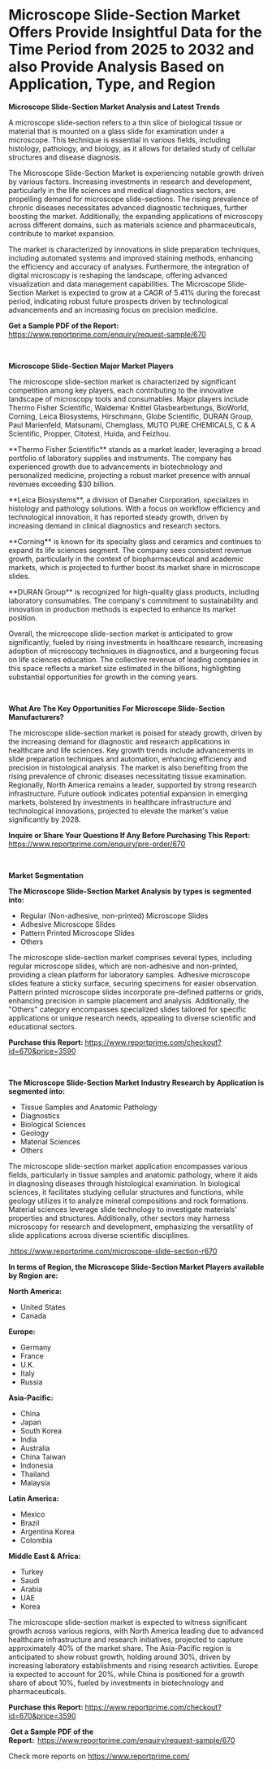 <p><h1>Microscope Slide-Section Market Offers Provide Insightful Data for the Time Period from 2025 to 2032 and also Provide Analysis Based on Application, Type, and Region</h1></p><p><strong>Microscope Slide-Section Market Analysis and Latest Trends</strong></p>
<p><p>A microscope slide-section refers to a thin slice of biological tissue or material that is mounted on a glass slide for examination under a microscope. This technique is essential in various fields, including histology, pathology, and biology, as it allows for detailed study of cellular structures and disease diagnosis.</p><p>The Microscope Slide-Section Market is experiencing notable growth driven by various factors. Increasing investments in research and development, particularly in the life sciences and medical diagnostics sectors, are propelling demand for microscope slide-sections. The rising prevalence of chronic diseases necessitates advanced diagnostic techniques, further boosting the market. Additionally, the expanding applications of microscopy across different domains, such as materials science and pharmaceuticals, contribute to market expansion.</p><p>The market is characterized by innovations in slide preparation techniques, including automated systems and improved staining methods, enhancing the efficiency and accuracy of analyses. Furthermore, the integration of digital microscopy is reshaping the landscape, offering advanced visualization and data management capabilities. The Microscope Slide-Section Market is expected to grow at a CAGR of 5.41% during the forecast period, indicating robust future prospects driven by technological advancements and an increasing focus on precision medicine.</p></p>
<p><strong>Get a Sample PDF of the Report:&nbsp;</strong> <a href="https://www.reportprime.com/enquiry/request-sample/670?utm_campaign=3134&utm_medium=2&utm_source=Github&utm_content=ia&utm_term=18032025&utm_id=microscope-slide-section">https://www.reportprime.com/enquiry/request-sample/670</a></p>
<p>&nbsp;</p>
<p><strong>Microscope Slide-Section Major Market Players</strong></p>
<p><p>The microscope slide-section market is characterized by significant competition among key players, each contributing to the innovative landscape of microscopy tools and consumables. Major players include Thermo Fisher Scientific, Waldemar Knittel Glasbearbeitungs, BioWorld, Corning, Leica Biosystems, Hirschmann, Globe Scientific, DURAN Group, Paul Marienfeld, Matsunami, Chemglass, MUTO PURE CHEMICALS, C & A Scientific, Propper, Citotest, Huida, and Feizhou.</p><p>**Thermo Fisher Scientific** stands as a market leader, leveraging a broad portfolio of laboratory supplies and instruments. The company has experienced growth due to advancements in biotechnology and personalized medicine, projecting a robust market presence with annual revenues exceeding $30 billion.</p><p>**Leica Biosystems**, a division of Danaher Corporation, specializes in histology and pathology solutions. With a focus on workflow efficiency and technological innovation, it has reported steady growth, driven by increasing demand in clinical diagnostics and research sectors.</p><p>**Corning** is known for its specialty glass and ceramics and continues to expand its life sciences segment. The company sees consistent revenue growth, particularly in the context of biopharmaceutical and academic markets, which is projected to further boost its market share in microscope slides.</p><p>**DURAN Group** is recognized for high-quality glass products, including laboratory consumables. The company's commitment to sustainability and innovation in production methods is expected to enhance its market position.</p><p>Overall, the microscope slide-section market is anticipated to grow significantly, fueled by rising investments in healthcare research, increasing adoption of microscopy techniques in diagnostics, and a burgeoning focus on life sciences education. The collective revenue of leading companies in this space reflects a market size estimated in the billions, highlighting substantial opportunities for growth in the coming years.</p></p>
<p>&nbsp;</p>
<p><strong>What Are The Key Opportunities For Microscope Slide-Section Manufacturers?</strong></p>
<p><p>The microscope slide-section market is poised for steady growth, driven by the increasing demand for diagnostic and research applications in healthcare and life sciences. Key growth trends include advancements in slide preparation techniques and automation, enhancing efficiency and precision in histological analysis. The market is also benefiting from the rising prevalence of chronic diseases necessitating tissue examination. Regionally, North America remains a leader, supported by strong research infrastructure. Future outlook indicates potential expansion in emerging markets, bolstered by investments in healthcare infrastructure and technological innovations, projected to elevate the market's value significantly by 2028.</p></p>
<p><strong>Inquire or Share Your Questions If Any Before Purchasing This Report:</strong> <a href="https://www.reportprime.com/enquiry/pre-order/670?utm_campaign=3134&utm_medium=2&utm_source=Github&utm_content=ia&utm_term=18032025&utm_id=microscope-slide-section">https://www.reportprime.com/enquiry/pre-order/670</a></p>
<p>&nbsp;</p>
<p><strong>Market Segmentation</strong></p>
<p><strong>The Microscope Slide-Section Market Analysis by types is segmented into:</strong></p>
<p><ul><li>Regular (Non-adhesive, non-printed) Microscope Slides</li><li>Adhesive Microscope Slides</li><li>Pattern Printed Microscope Slides</li><li>Others</li></ul></p>
<p><p>The microscope slide-section market comprises several types, including regular microscope slides, which are non-adhesive and non-printed, providing a clean platform for laboratory samples. Adhesive microscope slides feature a sticky surface, securing specimens for easier observation. Pattern printed microscope slides incorporate pre-defined patterns or grids, enhancing precision in sample placement and analysis. Additionally, the "Others" category encompasses specialized slides tailored for specific applications or unique research needs, appealing to diverse scientific and educational sectors.</p></p>
<p><strong>Purchase this Report:&nbsp;</strong><a href="https://www.reportprime.com/checkout?id=670&price=3590&utm_campaign=3134&utm_medium=2&utm_source=Github&utm_content=ia&utm_term=18032025&utm_id=microscope-slide-section">https://www.reportprime.com/checkout?id=670&price=3590</a></p>
<p>&nbsp;</p>
<p><strong>The Microscope Slide-Section Market Industry Research by Application is segmented into:</strong></p>
<p><ul><li>Tissue Samples and Anatomic Pathology</li><li>Diagnostics</li><li>Biological Sciences</li><li>Geology</li><li>Material Sciences</li><li>Others</li></ul></p>
<p><p>The microscope slide-section market application encompasses various fields, particularly in tissue samples and anatomic pathology, where it aids in diagnosing diseases through histological examination. In biological sciences, it facilitates studying cellular structures and functions, while geology utilizes it to analyze mineral compositions and rock formations. Material sciences leverage slide technology to investigate materials' properties and structures. Additionally, other sectors may harness microscopy for research and development, emphasizing the versatility of slide applications across diverse scientific disciplines.</p></p>
<p><a href="https://www.reportprime.com/microscope-slide-section-r670?utm_campaign=3134&utm_medium=2&utm_source=Github&utm_content=ia&utm_term=18032025&utm_id=microscope-slide-section">&nbsp;https://www.reportprime.com/microscope-slide-section-r670</a></p>
<p><strong>In terms of Region, the Microscope Slide-Section Market Players available by Region are:</strong></p>
<p>
    <p> <strong> North America: </strong>
        <ul>
            <li>United States</li>
            <li>Canada</li>
        </ul>
        </p> 
    <p> <strong> Europe: </strong>
        <ul>
            <li>Germany</li>
            <li>France</li>
            <li>U.K.</li>
            <li>Italy</li>
            <li>Russia</li>
        </ul>
        </p> 
    <p> <strong> Asia-Pacific: </strong>
        <ul>
            <li>China</li>
            <li>Japan</li>
            <li>South Korea</li>
            <li>India</li>
            <li>Australia</li>
            <li>China Taiwan</li>
            <li>Indonesia</li>
            <li>Thailand</li>
            <li>Malaysia</li>
        </ul>
        </p> 
    <p> <strong> Latin America: </strong>
        <ul>
            <li>Mexico</li>
            <li>Brazil</li>
            <li>Argentina Korea</li>
            <li>Colombia</li>
        </ul>
        </p> 
    <p> <strong> Middle East & Africa: </strong>
        <ul>
            <li>Turkey</li>
            <li>Saudi</li>
            <li>Arabia</li>
            <li>UAE</li>
            <li>Korea</li>
        </ul>
    </p>
    </p>
<p><p>The microscope slide-section market is expected to witness significant growth across various regions, with North America leading due to advanced healthcare infrastructure and research initiatives, projected to capture approximately 40% of the market share. The Asia-Pacific region is anticipated to show robust growth, holding around 30%, driven by increasing laboratory establishments and rising research activities. Europe is expected to account for 20%, while China is positioned for a growth share of about 10%, fueled by investments in biotechnology and pharmaceuticals.</p></p>
<p><strong>Purchase this Report: </strong><a href="https://www.reportprime.com/checkout?id=670&price=3590&utm_campaign=3134&utm_medium=2&utm_source=Github&utm_content=ia&utm_term=18032025&utm_id=microscope-slide-section">https://www.reportprime.com/checkout?id=670&price=3590</a></p>
<p>&nbsp;<strong>Get a Sample PDF of the Report:&nbsp;&nbsp;</strong><a href="https://www.reportprime.com/enquiry/request-sample/670?utm_campaign=3134&utm_medium=2&utm_source=Github&utm_content=ia&utm_term=18032025&utm_id=microscope-slide-section">https://www.reportprime.com/enquiry/request-sample/670</a></p>
<p><strong></strong></p>
<p>Check more reports on <a href="https://www.reportprime.com/?utm_campaign=3134&utm_medium=2&utm_source=Github&utm_content=ia&utm_term=18032025&utm_id=microscope-slide-section">https://www.reportprime.com/</a></p>